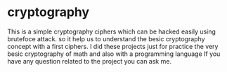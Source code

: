 # cryptography 
This is a simple cryptography ciphers which can be hacked easily using brutefoce attack.
so it help us to understand the besic cryptography concept with a first ciphers.
I did these projects just for practice the very besic cryptography of math and also with a programming language
If you have any question related to the project you can ask me.
